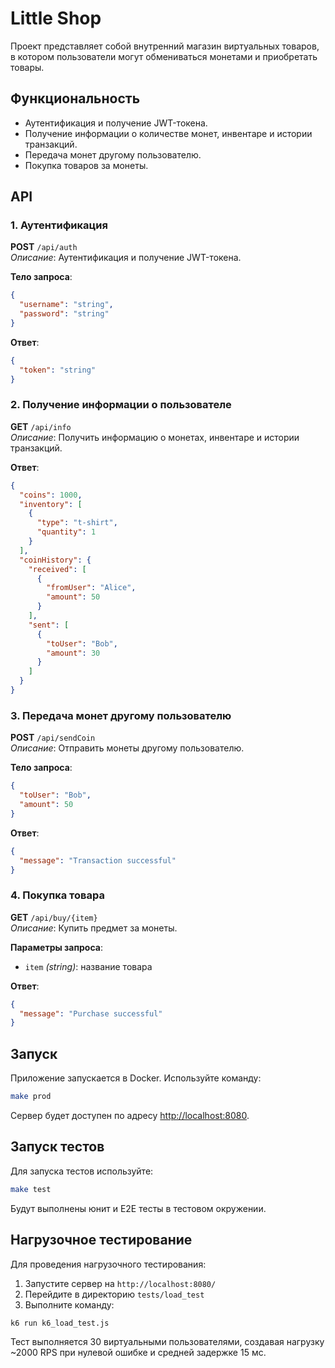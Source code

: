 # Little Shop
Проект представляет собой внутренний магазин виртуальных товаров, в котором пользователи могут обмениваться монетами и приобретать товары.

## Функциональность
* Аутентификация и получение JWT-токена.
* Получение информации о количестве монет, инвентаре и истории транзакций.
* Передача монет другому пользователю.
* Покупка товаров за монеты.

## API
### 1. **Аутентификация**
**POST** `/api/auth`  
_Описание_: Аутентификация и получение JWT-токена.  

**Тело запроса**:
```json
{
  "username": "string",
  "password": "string"
}
```
**Ответ**:
```json
{
  "token": "string"
}
```

### 2. **Получение информации о пользователе**
**GET** `/api/info`  
_Описание_: Получить информацию о монетах, инвентаре и истории транзакций.  

**Ответ**:
```json
{
  "coins": 1000,
  "inventory": [
    {
      "type": "t-shirt",
      "quantity": 1
    }
  ],
  "coinHistory": {
    "received": [
      {
        "fromUser": "Alice",
        "amount": 50
      }
    ],
    "sent": [
      {
        "toUser": "Bob",
        "amount": 30
      }
    ]
  }
}
```

### 3. **Передача монет другому пользователю**
**POST** `/api/sendCoin`  
_Описание_: Отправить монеты другому пользователю.  

**Тело запроса**:
```json
{
  "toUser": "Bob",
  "amount": 50
}
```
**Ответ**:
```json
{
  "message": "Transaction successful"
}
```

### 4. **Покупка товара**
**GET** `/api/buy/{item}`  
_Описание_: Купить предмет за монеты.  

**Параметры запроса**:
* `item` _(string)_: название товара

**Ответ**:
```json
{
  "message": "Purchase successful"
}
```

## Запуск
Приложение запускается в Docker. Используйте команду:
```sh
make prod
```
Сервер будет доступен по адресу [http://localhost:8080](http://localhost:8080).

## Запуск тестов
Для запуска тестов используйте:
```sh
make test
```
Будут выполнены юнит и E2E тесты в тестовом окружении.

## Нагрузочное тестирование
Для проведения нагрузочного тестирования:
1. Запустите сервер на `http://localhost:8080/`
2. Перейдите в директорию `tests/load_test`
3. Выполните команду:
```sh
k6 run k6_load_test.js
```
Тест выполняется 30 виртуальными пользователями, создавая нагрузку ~2000 RPS при нулевой ошибке и средней задержке 15 мс.